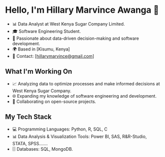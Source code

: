 # Hello, I'm Hillary Marvince Awanga 👋
- 📊 Data Analyst at West Kenya Sugar Company Limited.
- 🎓 Software Engineering Student.
- 💼 Passionate about data-driven decision-making and software development.
- 🌍 Based in [Kisumu, Kenya]
- 📧 Contact: [hillarymarvince@gmail.com]

## What I'm Working On

- 📈 Analyzing data to optimize processes and make informed decisions at West Kenya Sugar Company.
- 🌐 Expanding my knowledge of software engineering and development.
- 🚀 Collaborating on open-source projects.

## My Tech Stack

- 💻 Programming Languages: Python, R, SQL, C
- 📊 Data Analysis & Visualization Tools: Power BI, SAS, R&R-Studio, STATA, SPSS....... 
- 🗄️ Databases: SQL, MongoDB.

